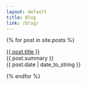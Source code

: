 ```yaml
---
layout: default
title: Blog
link: /blog/
---
```


{% for post in site.posts %}
  <p><a href="{{ post.url }}">{{ post.title }}</a><br>
  {{ post.summary }}<br>
  {{ post.date | date_to_string }}</p>
{% endfor %}